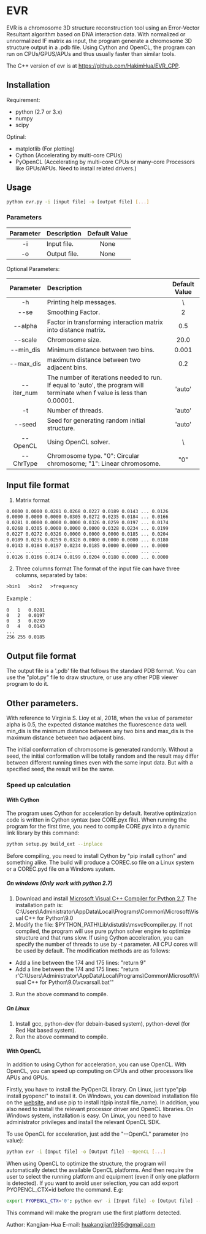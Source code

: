 # EVR
EVR is a chromosome 3D structure reconstruction tool using an Error-Vector Resultant algorithm based on DNA interaction data. With normalized or unnormalized IF matrix as input, the program generate a chromosome 3D structure output in a .pdb file. 
Using Cython and OpenCL, the program can run on CPUs/GPUS/APUs and thus usually faster than similar tools. 

The C++ version of evr is at https://github.com/HakimHua/EVR_CPP.

## Installation
Requirement:
* python (2.7 or 3.x)
* numpy
* scipy

Optinal:
* matplotlib (For plotting)
* Cython (Accelerating by multi-core CPUs)
* PyOpenCL (Accelerating by multi-core CPUs or many-core Processors like GPUs/APUs. Need to install related drivers.)

## Usage
```bash
python evr.py -i [input file] -o [output file] [...]
```

### Parameters
|Parameter |Description | Default Value|
|:-:|:-|:-:|
|-i |Input file. |None |
|-o |Output file. |None |

Optional Parameters:

|Parameter |Description | Default Value|
|:-:|:-|:-:|
|-h |Printing help messages. |\ |
|--se |Smoothing Factor. |2 |
|--alpha |Factor in transforming interaction matrix into distance matrix.|0.5 |
|--scale |Chromosome size.|20.0 |
|--min_dis |Minimum distance between two bins.|0.001 |
|--max_dis |maximum distance between two adjacent bins.|0.2 |
|--iter_num |The number of iterations needed to run. If equal to 'auto', the program will terminate when f value is less than 0.00001. |'auto' |
|-t |Number of threads. |'auto' |
|--seed |Seed for generating random initial structure.|'auto' |
|--OpenCL |Using OpenCL solver.|\ |
|--ChrType |Chromosome type. "0": Circular chromosome; "1": Linear chromosome. |"0" |

## Input file format
1. Matrix format
```txt
0.0000 0.0000 0.0281 0.0268 0.0227 0.0189 0.0143 ... 0.0126
0.0000 0.0000 0.0000 0.0305 0.0272 0.0235 0.0184 ... 0.0166
0.0281 0.0000 0.0000 0.0000 0.0326 0.0259 0.0197 ... 0.0174
0.0268 0.0305 0.0000 0.0000 0.0000 0.0328 0.0234 ... 0.0199
0.0227 0.0272 0.0326 0.0000 0.0000 0.0000 0.0185 ... 0.0204
0.0189 0.0235 0.0259 0.0328 0.0000 0.0000 0.0000 ... 0.0180
0.0143 0.0184 0.0197 0.0234 0.0185 0.0000 0.0000 ... 0.0000
...    ...    ...    ...    ...    ...    ...    ... ...
0.0126 0.0166 0.0174 0.0199 0.0204 0.0180 0.0000 ... 0.0000
```
2. Three columns format
The format of the input file can have three columns, separated by tabs:
```
>bin1   >bin2   >frequency
```
Example：
```
0   1   0.0281
0   2   0.0197
0   3   0.0259
0   4   0.0143
...
256 255 0.0185
```
## Output file format
The output file is a '.pdb' file that follows the standard PDB format. You can use the "plot.py" file to draw structure, or use any other PDB viewer program to do it.

## Other parameters.
With reference to Virginia S. Lioy et al, 2018, when the value of parameter alpha is 0.5, the expected distance matches the fluorescence data well. min_dis is the minimum distance between any two bins and max_dis is the maximum distance between two adjacent bins. 

The initial conformation of chromosome is generated randomly. Without a seed, the initial conformation will be totally random and the result may differ between different running times even with the same input data. But with a specified seed, the result will be the same.

### Speed up calculation
#### With Cython
The program uses Cython for acceleration by default. Iterative optimization code is written in Cython syntax (see CORE.pyx file). When running the program for the first time, you need to compile CORE.pyx into a dynamic link library by this command:
```bash
python setup.py build_ext --inplace
```
Before compiling, you need to install Cython by "pip install cython" and something alike. The build will produce a COREC.so file on a Linux system or a COREC.pyd file on a Windows system.

##### On windows (Only work with python 2.7)
1. Download and install [Microsoft Visual C++ Compiler for Python 2.7](https://www.microsoft.com/en-us/download/details.aspx?id=44266). The installation path is: C:\Users\Administrator\AppData\Local\Programs\Common\Microsoft\Visual C++ for Python\9.0
2. Modify the file: $PYTHON_PATH\Lib\distutils\msvc9compiler.py. 
If not compiled, the program will use pure python solver engine to optimize structure and that runs slow. If using Cython acceleration, you can specify the number of threads to use by -t parameter. All CPU cores will be used by default. 
The modification methods are as follows:
* Add a line between the 174 and 175 lines: "return 9"
* Add a line between the 174 and 175 lines: "return r'C:\Users\Administrator\AppData\Local\Programs\Common\Microsoft\Visual C++ for Python\9.0\vcvarsall.bat'"
3. Run the above command to compile.

##### On Linux
1. Install gcc, python-dev (for debain-based system), python-devel (for Red Hat based system).
2. Run the above command to compile.

#### With OpenCL
In addition to using Cython for acceleration, you can use OpenCL. With OpenCL, you can speed up computing on CPUs and other processors like APUs and GPUs. 

Firstly, you have to install the PyOpenCL library. On Linux, just type"pip install pyopencl" to install it. On Windows, you can download installation file on the [website](https://www.lfd.uci.edu/~gohlke/pythonlibs/#pyopencl), and use pip to install it(pip install file_name). In addition, you also need to install the relevant processor driver and OpenCL libraries. On Windows system, installation is easy. On Linux, you need to have administrator privileges and install the relevant OpenCL SDK.

To use OpenCL for acceleration, just add the "--OpenCL" parameter (no value):
```bash
python evr -i [Input file] -o [Output file] --OpenCL [...]
```
When using OpenCL to optimize the structure, the program will automatically detect the available OpenCL platforms. And then require the user to select the running platform and equipment (even if only one platform is detected). If you want to avoid user selection, you can add export PYOPENCL_CTX=id before the command. E.g:
```bash
export PYOPENCL_CTX='0'; python evr -i [Input file] -o [Output file] --OpenCL [...]
```
This command will make the program use the first platform detected.

Author: Kangjian-Hua
E-mail: huakangjian1995@gmail.com
